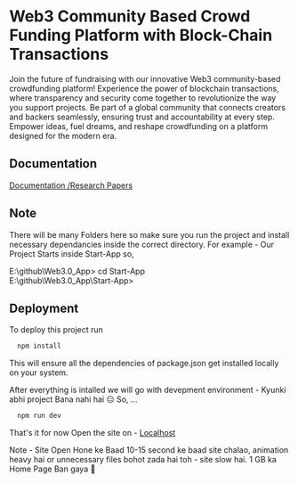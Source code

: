 
# Web3 Community Based Crowd Funding Platform with Block-Chain Transactions

Join the future of fundraising with our innovative Web3 community-based crowdfunding platform! Experience the power of blockchain transactions, where transparency and security come together to revolutionize the way you support projects. Be part of a global community that connects creators and backers seamlessly, ensuring trust and accountability at every step. Empower ideas, fuel dreams, and reshape crowdfunding on a platform designed for the modern era.
## Documentation

[Documentation /Research Papers](https://drive.google.com/drive/folders/17iIYDVCffQk3XPET7gWwq9PYHVdnDrvI?usp=sharing)

## Note

There will be many Folders here so make sure you run the project and install necessary dependancies inside the correct directory.
For example -
Our Project Starts inside Start-App so,

E:\github\Web3.0_App> cd Start-App   
E:\github\Web3.0_App\Start-App>




## Deployment

To deploy this project run

```bash
  npm install
```
This will ensure all the dependencies of package.json get installed locally on your system.

After everything is intalled we will go with devepment environment - Kyunki abhi project Bana nahi hai 😑
So, ...

```bash
  npm run dev
```

That's it for now 
Open the site on - [Localhost](http://localhost:3000)

Note - Site Open Hone ke Baad 10-15 second ke baad site chalao, animation heavy hai or unnecessary files bohot zada hai toh - site slow hai.
1 GB ka Home Page Ban gaya 🥲
